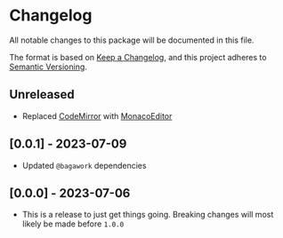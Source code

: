 # Changelog
All notable changes to this package will be documented in this file.

The format is based on [Keep a Changelog](https://keepachangelog.com/en/1.1.0/), and this project adheres to [Semantic Versioning](https://semver.org/spec/v2.0.0.html).

## Unreleased
* Replaced [CodeMirror](https://codemirror.net/) with [MonacoEditor](https://microsoft.github.io/monaco-editor/)

## [0.0.1] - 2023-07-09
* Updated `@bagawork` dependencies

## [0.0.0] - 2023-07-06
* This is a release to just get things going. Breaking changes will most likely be made before `1.0.0`
